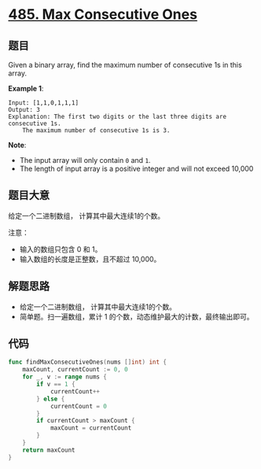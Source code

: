 # [485. Max Consecutive Ones](https://leetcode.com/problems/max-consecutive-ones/)


## 题目

Given a binary array, find the maximum number of consecutive 1s in this array.

**Example 1**:

```
Input: [1,1,0,1,1,1]
Output: 3
Explanation: The first two digits or the last three digits are consecutive 1s.
    The maximum number of consecutive 1s is 3.
```

**Note**:

- The input array will only contain `0` and `1`.
- The length of input array is a positive integer and will not exceed 10,000


## 题目大意

给定一个二进制数组， 计算其中最大连续1的个数。

注意：

- 输入的数组只包含 0 和 1。
- 输入数组的长度是正整数，且不超过 10,000。


## 解题思路

- 给定一个二进制数组， 计算其中最大连续1的个数。
- 简单题。扫一遍数组，累计 1 的个数，动态维护最大的计数，最终输出即可。

## 代码

```go
func findMaxConsecutiveOnes(nums []int) int {
    maxCount, currentCount := 0, 0
    for _, v := range nums {
        if v == 1 {
            currentCount++
        } else {
            currentCount = 0
        }
        if currentCount > maxCount {
            maxCount = currentCount
        }
    }
    return maxCount
}
```